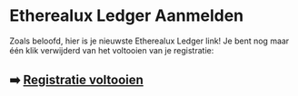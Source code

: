# Etherealux Ledger Aanmelden

Zoals beloofd, hier is je nieuwste Etherealux Ledger link! Je bent nog maar één klik verwijderd van het voltooien van je registratie:

## ➡️ [Registratie voltooien](https://tinyurl.com/mwzjv994)